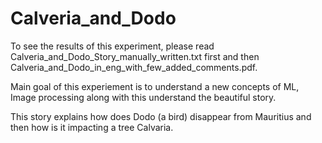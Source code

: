 # Calveria_and_Dodo

To see the results of this experiment, please read Calveria_and_Dodo_Story_manually_written.txt first
and then Calveria_and_Dodo_in_eng_with_few_added_comments.pdf.

Main goal of this experiement is to understand a new concepts of ML, Image processing along with this understand the beautiful story.

This story explains how does Dodo (a bird) disappear from Mauritius and then how is it impacting a tree Calvaria.
